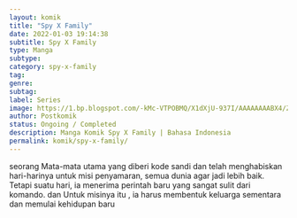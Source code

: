 ```yaml
---
layout: komik
title: "Spy X Family"
date: 2022-01-03 19:14:38
subtitle: Spy X Family
type: Manga
subtype: 
category: spy-x-family
tag: 
genre: 
subtag: 
label: Series
image: https://1.bp.blogspot.com/-kMc-VTPOBMQ/X1dXjU-937I/AAAAAAAABX4/ZNxi4xWfgfIYI6luxRy4g2HX9k_BrshdACLcBGAsYHQ/s72-c/i289416.jpg
author: Postkomik
status: Ongoing / Completed
description: Manga Komik Spy X Family | Bahasa Indonesia
permalink: komik/spy-x-family/
---
```


seorang Mata-mata utama yang diberi kode sandi dan telah menghabiskan hari-harinya untuk misi penyamaran, semua dunia agar jadi lebih baik. Tetapi suatu hari, ia menerima perintah baru yang sangat sulit dari komando. dan Untuk misinya itu , ia harus membentuk keluarga sementara dan memulai kehidupan baru
